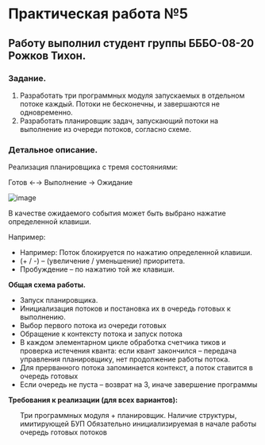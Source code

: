 <h1>Практическая работа №5</h1>
<h2>Работу выполнил студент группы БББО-08-20 Рожков Тихон.</h2>
<h3>Задание.</h3>
<ol>
<li>Разработать три программных модуля запускаемых в отдельном потоке каждый. Потоки не бесконечны, и завершаются не одновременно.</li>
<li>Разработать планировщик задач, запускающий потоки на выполнение из очереди потоков, согласно схеме.</li>
  </ol>
<h3>Детальное описание.</h3>
<p>Реализация планировщика с тремя состояниями:</p>
<p>Готов &larr;&rarr; Выполнение &rarr; Ожидание</p>
<img style='text-align: center' src="https://i.ibb.co/M2gvYqB/image.png" alt="image">
<p>В качестве ожидаемого события может быть выбрано нажатие определенной клавиши.</p>
<p>Например:</p>
<ul>
  <li>Например: Поток блокируется по нажатию определенной клавиши.</li>
  <li>(+ / -) – (увеличение / уменьшение) приоритета.</li>
  <li>Пробуждение – по нажатию той же клавиши.</li>
</ul>
<p><b>Общая схема работы.</b></p>
<ul>
  <li>Запуск планировщика.</li>
  <li>Инициализация потоков и постановка их в очередь готовых к выполнению.</li>
  <li>Выбор первого потока из очереди готовых</li>
  <li>Обращение к контексту потока и запуск потока</li>
  <li>В каждом элементарном цикле обработка счетчика тиков и проверка истечения кванта: если квант закончился – передача управления планировщику, нет продолжение работы потока.</li>
  <li>Для прерванного потока запоминается контекст, а поток ставится в очередь готовых</li>
  <li>Если очередь не пуста – возврат на 3, иначе завершение программы</li>
</ul>
<p><b>Требования к реализации (для всех вариантов):</b></p>
<ol>
  <il>Три программных модуля + планировщик.</il>
  <il>Наличие структуры, имитирующей БУП</il>
  <il>Обязательно инициализируемая в начале работы очередь готовых потоков</il>
</ol>
